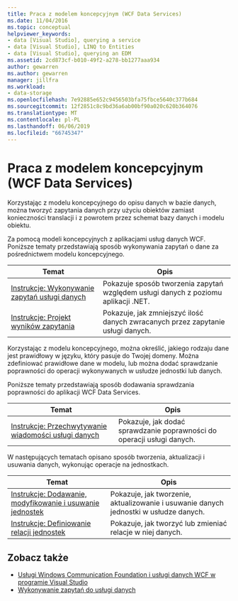 ```yaml
---
title: Praca z modelem koncepcyjnym (WCF Data Services)
ms.date: 11/04/2016
ms.topic: conceptual
helpviewer_keywords:
- data [Visual Studio], querying a service
- data [Visual Studio], LINQ to Entities
- data [Visual Studio], querying an EDM
ms.assetid: 2cd873cf-b010-49f2-a278-bb1277aaa934
author: gewarren
ms.author: gewarren
manager: jillfra
ms.workload:
- data-storage
ms.openlocfilehash: 7e92885e652c9456503bfa75fbce5640c377b684
ms.sourcegitcommit: 12f2851c8c9bd36a6ab00bf90a020c620b364076
ms.translationtype: MT
ms.contentlocale: pl-PL
ms.lasthandoff: 06/06/2019
ms.locfileid: "66745347"
---
```

# <a name="work-with-a-conceptual-model-wcf-data-services"></a>Praca z modelem koncepcyjnym (WCF Data Services)

Korzystając z modelu koncepcyjnego do opisu danych w bazie danych, można tworzyć zapytania danych przy użyciu obiektów zamiast konieczności translacji i z powrotem przez schemat bazy danych i modelu obiektu.

 Za pomocą modeli koncepcyjnych z aplikacjami usług danych WCF. Poniższe tematy przedstawiają sposób wykonywania zapytań o dane za pośrednictwem modelu koncepcyjnego.

| Temat | Opis |
| - | - |
| [Instrukcje: Wykonywanie zapytań usługi danych](/dotnet/framework/data/wcf/how-to-execute-data-service-queries-wcf-data-services) | Pokazuje sposób tworzenia zapytań względem usługi danych z poziomu aplikacji .NET. |
| [Instrukcje: Projekt wyników zapytania](/dotnet/framework/data/wcf/how-to-project-query-results-wcf-data-services) | Pokazuje, jak zmniejszyć ilość danych zwracanych przez zapytanie usługi danych. |

 Korzystając z modelu koncepcyjnego, można określić, jakiego rodzaju dane jest prawidłowy w języku, który pasuje do Twojej domeny. Można zdefiniować prawidłowe dane w modelu, lub można dodać sprawdzanie poprawności do operacji wykonywanych w usłudze jednostki lub danych.

 Poniższe tematy przedstawiają sposób dodawania sprawdzania poprawności do aplikacji WCF Data Services.

|Temat|Opis|
|-----------|-----------------|
|[Instrukcje: Przechwytywanie wiadomości usługi danych](/dotnet/framework/data/wcf/how-to-intercept-data-service-messages-wcf-data-services)|Pokazuje, jak dodać sprawdzanie poprawności do operacji usługi danych.|

 W następujących tematach opisano sposób tworzenia, aktualizacji i usuwania danych, wykonując operacje na jednostkach.

|Temat|Opis|
|-----------|-----------------|
|[Instrukcje: Dodawanie, modyfikowanie i usuwanie jednostek](/dotnet/framework/data/wcf/how-to-add-modify-and-delete-entities-wcf-data-services)|Pokazuje, jak tworzenie, aktualizowanie i usuwanie danych jednostki w usłudze danych.|
|[Instrukcje: Definiowanie relacji jednostek](/dotnet/framework/data/wcf/how-to-define-entity-relationships-wcf-data-services)|Pokazuje, jak tworzyć lub zmieniać relacje w niej danych.|

## <a name="see-also"></a>Zobacz także

- [Usługi Windows Communication Foundation i usługi danych WCF w programie Visual Studio](../data-tools/windows-communication-foundation-services-and-wcf-data-services-in-visual-studio.md)
- [Wykonywanie zapytań do usługi danych](/dotnet/framework/data/wcf/querying-the-data-service-wcf-data-services)